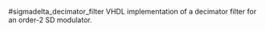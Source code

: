 #sigmadelta_decimator_filter
VHDL implementation of a decimator filter for an order-2 SD modulator.

